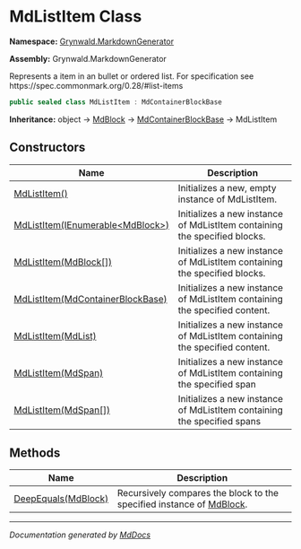 # MdListItem Class

**Namespace:** [Grynwald.MarkdownGenerator](../index.md)

**Assembly:** Grynwald.MarkdownGenerator

Represents a item in an bullet or ordered list. For specification see https:\/\/spec.commonmark.org\/0.28\/\#list\-items

```csharp
public sealed class MdListItem : MdContainerBlockBase
```

**Inheritance:** object → [MdBlock](../MdBlock/index.md) → [MdContainerBlockBase](../MdContainerBlockBase/index.md) → MdListItem

## Constructors

| Name                                                                                     | Description                                                                |
| ---------------------------------------------------------------------------------------- | -------------------------------------------------------------------------- |
| [MdListItem()](constructors/index.md#mdlistitem)                                         | Initializes a new, empty instance of MdListItem.                           |
| [MdListItem(IEnumerable\<MdBlock\>)](constructors/index.md#mdlistitemienumerablemdblock) | Initializes a new instance of MdListItem containing the specified blocks.  |
| [MdListItem(MdBlock\[\])](constructors/index.md#mdlistitemmdblock)                       | Initializes a new instance of MdListItem containing the specified blocks.  |
| [MdListItem(MdContainerBlockBase)](constructors/index.md#mdlistitemmdcontainerblockbase) | Initializes a new instance of MdListItem containing the specified content. |
| [MdListItem(MdList)](constructors/index.md#mdlistitemmdlist)                             | Initializes a new instance of MdListItem containing the specified content. |
| [MdListItem(MdSpan)](constructors/index.md#mdlistitemmdspan)                             | Initializes a new instance of MdListItem containing the specified span     |
| [MdListItem(MdSpan\[\])](constructors/index.md#mdlistitemmdspan)                         | Initializes a new instance of MdListItem containing the specified spans    |

## Methods

| Name                                         | Description                                                                                 |
| -------------------------------------------- | ------------------------------------------------------------------------------------------- |
| [DeepEquals(MdBlock)](methods/DeepEquals.md) | Recursively compares the block to the specified instance of [MdBlock](../MdBlock/index.md). |

___

*Documentation generated by [MdDocs](https://github.com/ap0llo/mddocs)*
